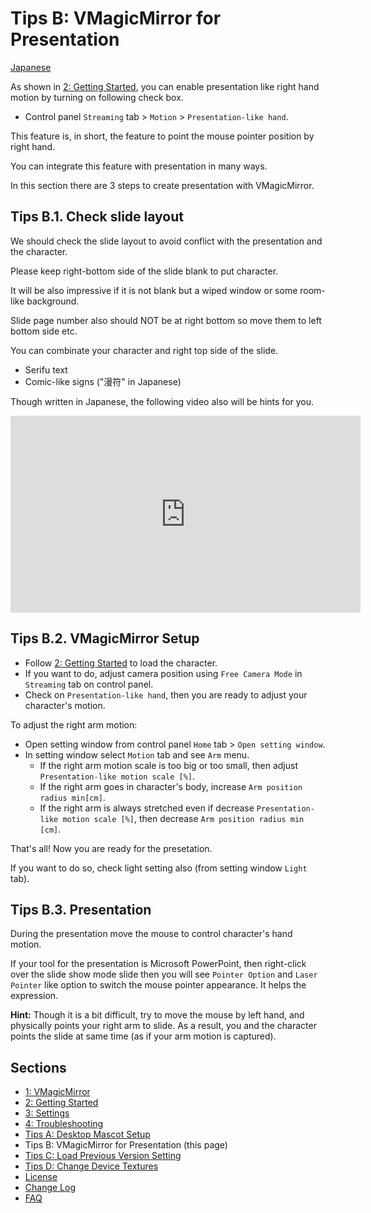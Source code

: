 
# Tips B: VMagicMirror for Presentation

[Japanese](./tips_presentation.html)


As shown in [2: Getting Started](./en_get_started.html), you can enable presentation like right hand motion by turning on following check box.

* Control panel `Streaming` tab > `Motion` > `Presentation-like hand`.

This feature is, in short, the feature to point the mouse pointer position by right hand.

You can integrate this feature with presentation in many ways.

In this section there are 3 steps to create presentation with VMagicMirror.

## Tips B.1. Check slide layout

We should check the slide layout to avoid conflict with the presentation and the character.

Please keep right-bottom side of the slide blank to put character.

It will be also impressive if it is not blank but a wiped window or some room-like background.

Slide page number also should NOT be at right bottom so move them to left bottom side etc.

You can combinate your character and right top side of the slide.

* Serifu text
* Comic-like signs ("漫符" in Japanese)

Though written in Japanese, the following video also will be hints for you.

<iframe width="560" height="315" src="https://www.youtube.com/embed/uLCMPtVyWVE" frameborder="0" allow="accelerometer; autoplay; encrypted-media; gyroscope; picture-in-picture" allowfullscreen></iframe>


## Tips B.2. VMagicMirror Setup

* Follow [2: Getting Started](./en_get_started.html) to load the character.
* If you want to do, adjust camera position using `Free Camera Mode` in `Streaming` tab on control panel.
* Check on `Presentation-like hand`, then you are ready to adjust your character's motion.

To adjust the right arm motion:

* Open setting window from control panel `Home` tab > `Open setting window`.
* In setting window select `Motion` tab and see `Arm` menu.
    + If the right arm motion scale is too big or too small, then adjust `Presentation-like motion scale [%]`.
    + If the right arm goes in character's body, increase `Arm position radius min[cm]`.
    + If the right arm is always stretched even if decrease `Presentation-like motion scale [%]`, then decrease `Arm position radius min [cm]`.
    
That's all! Now you are ready for the presetation.

If you want to do so, check light setting also (from setting window `Light` tab).

## Tips B.3. Presentation

During the presentation move the mouse to control character's hand motion.

If your tool for the presentation is Microsoft PowerPoint, then right-click over the slide show mode slide then you will see `Pointer Option` and `Laser Pointer` like option to switch the mouse pointer appearance. It helps the expression.

**Hint:** Though it is a bit difficult, try to move the mouse by left hand, and physically points your right arm to slide. As a result, you and the character points the slide at same time (as if your arm motion is captured).


## Sections

* [1: VMagicMirror](./en_index.html)
* [2: Getting Started](./en_get_started.html)
* [3: Settings](./en_about_settings.html)
* [4: Troubleshooting](./en_troubleshooting.html)
* [Tips A: Desktop Mascot Setup](./en_tips_desktop_mascot.html)
* Tips B: VMagicMirror for Presentation (this page)
* [Tips C: Load Previous Version Setting](./en_tips_load_prev_setting.html)
* [Tips D: Change Device Textures](./en_tips_change_textures.html)
* [License](./en_about_license.html)
* [Change Log](./en_changelog.html)
* [FAQ](./en_frequently_asked_questions.html)
